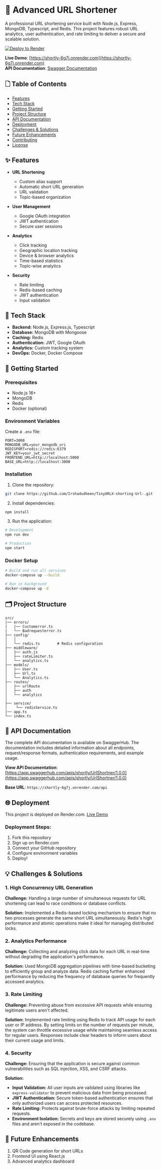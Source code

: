 # 🔗 Advanced URL Shortener

A professional URL shortening service built with Node.js, Express, MongoDB, Typescript, and Redis. This project features robust URL analytics, user authentication, and rate limiting to deliver a secure and scalable solution.

[![Deploy to Render](https://render.com/images/deploy-to-render-button.svg)](https://render.com)

**Live Demo**: [https://shortly-6g7j.onrender.com](https://shortly-6g7j.onrender.com)  
**API Documentation**: [Swagger Documentation](https://app.swaggerhub.com/apis/shortly/UrlShortner/1.0.0)

## 🗋 Table of Contents
- [Features](#features)
- [Tech Stack](#tech-stack)
- [Getting Started](#getting-started)
- [Project Structure](#project-structure)
- [API Documentation](#api-documentation)
- [Deployment](#deployment)
- [Challenges & Solutions](#challenges--solutions)
- [Future Enhancements](#future-enhancements)
- [Contributing](#contributing)
- [License](#license)

## ✨ Features
- **URL Shortening**
  - Custom alias support
  - Automatic short URL generation
  - URL validation
  - Topic-based organization

- **User Management**
  - Google OAuth integration
  - JWT authentication
  - Secure user sessions

- **Analytics**
  - Click tracking
  - Geographic location tracking
  - Device & browser analytics
  - Time-based statistics
  - Topic-wise analytics

- **Security**
  - Rate limiting
  - Redis-based caching
  - JWT authentication
  - Input validation

## 🔧 Tech Stack
- **Backend:** Node.js, Express.js, Typescript
- **Database:** MongoDB with Mongoose
- **Caching:** Redis
- **Authentication:** JWT, Google OAuth
- **Analytics:** Custom tracking system
- **DevOps:** Docker, Docker Compose

## 🚀 Getting Started

### Prerequisites
- Node.js 16+
- MongoDB
- Redis
- Docker (optional)

### Environment Variables
Create a `.env` file:
```env
PORT=3000
MONGODB_URL=your_mongodb_uri
REDISPORT=redis://redis:6379
JWT_KEY=your_jwt_secret
FRONTEND_URL=http://localhost:5000
BASE_URL=http://localhost:3000
```

### Installation

1. Clone the repository:
```bash
git clone https://github.com/Irshadudheen/TinyURLX-shorting-Url-.git

```

2. Install dependencies:
```bash
npm install
```

3. Run the application:
```bash
# Development
npm run dev

# Production
npm start
```

### Docker Setup
```bash
# Build and run all services
docker-compose up --build

# Run in background
docker-compose up -d
```

## 🗂 Project Structure
```plaintext
src/
|── errors/
|   |── Customerror.ts
|   └── Badrequesterror.ts 
├── config/
│   │   
│   └── redis.ts        # Redis configuration
├── middleware/
│   ├── auth.js
│   ├── rateLimiter.ts
│   └── analytics.ts
├── models/
│   ├── User.ts
│   ├── Url.ts
│   └── Analytics.ts
├── routes/
│   ├── urlRoute
│   ├── auth
│   └── analytics
│ 
├── service/
│    └── redisService.ts
|── app.ts
└── index.ts

```

## 🔗 API Documentation

The complete API documentation is available on SwaggerHub. The documentation includes detailed information about all endpoints, request/response formats, authentication requirements, and example usage.

**View API Documentation**: [https://app.swaggerhub.com/apis/shortly/UrlShortner/1.0.0](https://app.swaggerhub.com/apis/shortly/UrlShortner/1.0.0)

**Base URL**: `https://shortly-6g7j.onrender.com/api`

## 🌐 Deployment
This project is deployed on Render.com. [Live Demo](https://shortly-6g7j.onrender.com)

### Deployment Steps:
1. Fork this repository
2. Sign up on Render.com
3. Connect your GitHub repository
4. Configure environment variables
5. Deploy!

## 💡 Challenges & Solutions

### 1. High Concurrency URL Generation
**Challenge:**
Handling a large number of simultaneous requests for URL shortening can lead to race conditions or database conflicts.

**Solution:**
Implemented a Redis-based locking mechanism to ensure that no two processes generate the same short URL simultaneously. Redis's high performance and atomic operations make it ideal for managing distributed locks.

### 2. Analytics Performance
**Challenge:**
Collecting and analyzing click data for each URL in real-time without degrading the application's performance.

**Solution:**
Used MongoDB aggregation pipelines with time-based bucketing to efficiently group and analyze data. Redis caching further enhanced performance by reducing the frequency of database queries for frequently accessed analytics.

### 3. Rate Limiting
**Challenge:**
Preventing abuse from excessive API requests while ensuring legitimate users aren't affected.

**Solution:**
Implemented rate limiting using Redis to track API usage for each user or IP address. By setting limits on the number of requests per minute, the system can throttle excessive usage while maintaining seamless access for regular users. Responses include clear headers to inform users about their current usage and limits.

### 4. Security
**Challenge:**
Ensuring that the application is secure against common vulnerabilities such as SQL injection, XSS, and CSRF attacks.

**Solution:**
- **Input Validation:** All user inputs are validated using libraries like `express-validator` to prevent malicious data from being processed.
- **JWT Authentication:** Secure token-based authentication ensures that only authorized users can access protected resources.
- **Rate Limiting:** Protects against brute-force attacks by limiting repeated requests.
- **Environment Isolation:** Secrets and keys are stored securely using `.env` files and aren't exposed in the codebase.

## 🚀 Future Enhancements
1. QR Code generation for short URLs
2. Frontend UI using React.js
3. Advanced analytics dashboard








